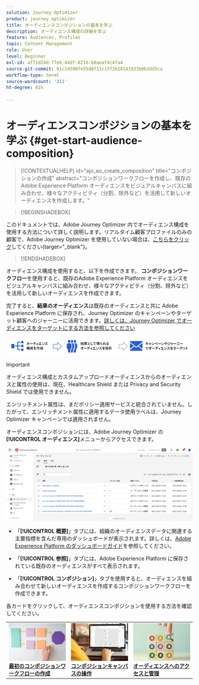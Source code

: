 ```yaml
---
solution: Journey Optimizer
product: journey optimizer
title: オーディエンスコンポジションの基本を学ぶ
description: オーディエンス構成の詳細を学ぶ
feature: Audiences, Profiles
topic: Content Management
role: User
level: Beginner
exl-id: af71d24d-77eb-44df-8216-b0aeaf4c4fa4
source-git-commit: 01c14590fe55d8f11c1ff2b18141933b0b3dd5ca
workflow-type: tm+mt
source-wordcount: '311'
ht-degree: 81%

---
```


# オーディエンスコンポジションの基本を学ぶ {#get-start-audience-composition}

>[!CONTEXTUALHELP]
>id="ajo_ao_create_composition"
>title="コンポジションの作成"
>abstract="コンポジションワークフローを作成し、既存のAdobe Experience Platform オーディエンスをビジュアルキャンバスに組み合わせ、様々なアクティビティ（分割、除外など）を活用して新しいオーディエンスを作成します。"

>[!BEGINSHADEBOX]

このドキュメントでは、Adobe Journey Optimizer 内でオーディエンス構成を使用する方法について詳しく説明します。リアルタイム顧客プロファイルのみの顧客で、Adobe Journey Optimizer を使用していない場合は、[こちらをクリック](https://experienceleague.adobe.com/docs/experience-platform/segmentation/ui/audience-composition.html?lang=ja)してください{target="_blank"}。

>[!ENDSHADEBOX]

オーディエンス構成を使用すると、以下を作成できます。 **コンポジションワークフロー**&#x200B;を使用すると、既存のAdobe Experience Platform オーディエンスをビジュアルキャンバスに組み合わせ、様々なアクティビティ（分割、除外など）を活用して新しいオーディエンスを作成できます。

完了すると、**結果のオーディエンス**&#x200B;は既存のオーディエンスと共に Adobe Experience Platform に保存され、Journey Optimizer のキャンペーンやターゲット顧客へのジャーニーに活用できます。[詳しくは、Journey Optimizer でオーディエンスをターゲットにする方法を参照してください](../audience/about-audiences.md#segments-in-journey-optimizer)

![](assets/audiences-process.png)

>[!IMPORTANT]
>
>オーディエンス構成とカスタムアップロードオーディエンスからのオーディエンスと属性の使用は、現在、Healthcare Shield または Privacy and Security Shield では使用できません。
>
>エンリッチメント属性は、まだポリシー適用サービスと統合されていません。したがって、エンリッチメント属性に適用するデータ使用ラベルは、Journey Optimizer キャンペーンでは適用されません。

オーディエンスコンポジションには、Adobe Journey Optimizer の&#x200B;**[!UICONTROL オーディエンス]**&#x200B;メニューからアクセスできます。

![](assets/audiences-browse.png)

* 「**[!UICONTROL 概要]**」タブには、組織のオーディエンスデータに関連する主要指標を含んだ専用のダッシュボードが表示されます。詳しくは、[Adobe Experience Platform のダッシュボードガイド](https://experienceleague.adobe.com/docs/experience-platform/dashboards/guides/segments.html?lang=ja)を参照してください。

* 「**[!UICONTROL 参照]**」タブには、Adobe Experience Platform に保存されている既存のオーディエンスがすべて表示されます。

* 「**[!UICONTROL コンポジション]**」タブを使用すると、オーディエンスを組み合わせて新しいオーディエンスを作成するコンポジションワークフローを作成できます。

各カードをクリックして、オーディエンスコンポジションを使用する方法を確認してください。

<table style="table-layout:fixed"><tr style="border: 0;">
<td><a href="create-compositions.md"><img alt="コンポジションワークフローの作成" src="../assets/do-not-localize/ao-workflows.jpg"></a>
<div><a href="create-compositions.md"><strong>最初のコンポジションワークフローの作成</strong></a></div></td>
<td><a href="composition-canvas.md"><img alt="コンポジションキャンバスの操作" src="../assets/do-not-localize/ao-canvas.jpg"></a>
<div><a href="composition-canvas.md"><strong>コンポジションキャンバスの操作</strong></a></div></td>
<td><a href="access-audiences.md"><img alt="オーディエンスへのアクセスと管理" src="../assets/do-not-localize/ao-audiences.jpeg"></a>
<div><a href="access-audiences.md"><strong>オーディエンスへのアクセスと管理</strong></a></div></td>
</tr></table>
